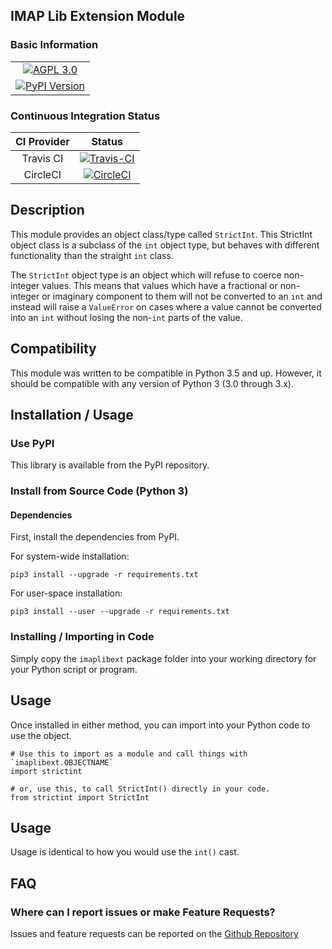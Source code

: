 ## IMAP Lib Extension Module

### Basic Information

<table>
<tr><td align=center valign=center><a href="http://www.gnu.org/licenses/agpl-3.0" target="_blank"><img src="https://img.shields.io/badge/License-AGPL%20v3-blue.svg" title="AGPL 3.0" /></a></td></tr>
<tr><td align=center valign=center><a href="https://pypi.python.org/pypi/strictint" target="_blank"><img src="http://img.shields.io/pypi/v/strictint.svg" title="PyPI Version" /></a></td></tr>
</table>


### Continuous Integration Status

| CI Provider | Status                                                                                                                                                              |
|:-----------:|:-------------------------------------------------------------------------------------------------------------------------------------------------------------------:|
| Travis CI   | [![Travis-CI](https://travis-ci.org/teward/strictint.svg?branch=master)](https://travis-ci.org/teward/strictint)                                                  |
| CircleCI    | [![CircleCI](https://circleci.com/gh/teward/strictint.svg?style=shield)](https://circleci.com/gh/teward/strictint)                                                |


## Description

This module provides an object class/type called `StrictInt`.  This StrictInt object class is a subclass of the `int` 
object type, but behaves with different functionality than the straight `int` class.

The `StrictInt` object type is an object which will refuse to coerce non-integer values.  This means that values which 
have a fractional or non-integer or imaginary component to them will not be converted to an `int` and instead will 
raise a `ValueError` on cases where a value cannot be converted into an `int` without losing the non-`int` parts of the 
value. 


## Compatibility

This module was written to be compatible in Python 3.5 and up.  However, it should be compatible with any version of 
Python 3 (3.0 through 3.x).


## Installation / Usage

### Use PyPI

This library is available from the PyPI repository.

### Install from Source Code (Python 3)

#### Dependencies

First, install the dependencies from PyPI.

For system-wide installation:

    pip3 install --upgrade -r requirements.txt

For user-space installation:

    pip3 install --user --upgrade -r requirements.txt

### Installing / Importing in Code

Simply copy the `imaplibext` package folder into your working directory for your Python script or program.

## Usage

Once installed in either method, you can import into your Python code to use the object.

    # Use this to import as a module and call things with `imaplibext.OBJECTNAME`
    import strictint
    
    # or, use this, to call StrictInt() directly in your code.
    from strictint import StrictInt
    
## Usage

Usage is identical to how you would use the `int()` cast.


## FAQ

### Where can I report issues or make Feature Requests?

Issues and feature requests can be reported on the [Github Repository](https://github.com/teward/strictint)
